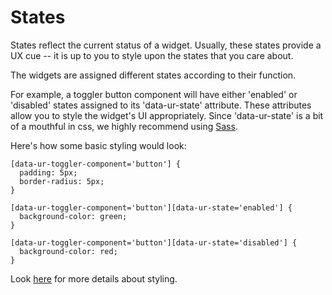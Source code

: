 # States #

States reflect the current status of a widget. Usually, these states provide a UX cue -- it is up to you to style upon the states that you care about.

The widgets are assigned different states according to their function. 

For example, a toggler button component will have either 'enabled' or 'disabled' states assigned to its 'data-ur-state' attribute. These attributes allow you to style the widget's UI appropriately. Since 'data-ur-state' is a bit of a mouthful in css, we highly recommend using [Sass](http://sass-lang.com/).

Here's how some basic styling would look:

    [data-ur-toggler-component='button'] {
      padding: 5px;
      border-radius: 5px;
    }
           
    [data-ur-toggler-component='button'][data-ur-state='enabled'] {
      background-color: green;
    }        
        
    [data-ur-toggler-component='button'][data-ur-state='disabled'] {
      background-color: red;
    }  

Look [here](styling.md) for more details about styling.